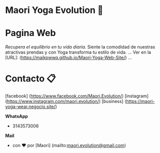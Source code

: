 # Maori Yoga Evolution 🚀
# Pagina Web  

_Recupera el equilibrio en tu vida diaria._
Siente la comodidad de nuestras atractivas prendas y con Yoga transforma tu estilo de vida.
...
Ver en la [URL]: (https://maikpwwq.github.io/Maori-Yoga-Web-Site/)
...

# Contacto 📋

[facebook] (https://www.facebook.com/Maori.Evolution/)
[instagram] (https://www.instagram.com/maori.evolution/)
[business] (https://maori-yoga-wear.negocio.site/)

**WhatsApp**

* 3143573006

**Mail**

* con ❤️ por [Maori] (mailto:maori.evolution@gmail.com) 